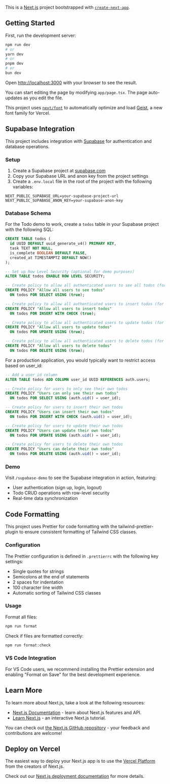 This is a [Next.js](https://nextjs.org) project bootstrapped with [`create-next-app`](https://nextjs.org/docs/app/api-reference/cli/create-next-app).

## Getting Started

First, run the development server:

```bash
npm run dev
# or
yarn dev
# or
pnpm dev
# or
bun dev
```

Open [http://localhost:3000](http://localhost:3000) with your browser to see the result.

You can start editing the page by modifying `app/page.tsx`. The page auto-updates as you edit the file.

This project uses [`next/font`](https://nextjs.org/docs/app/building-your-application/optimizing/fonts) to automatically optimize and load [Geist](https://vercel.com/font), a new font family for Vercel.

## Supabase Integration

This project includes integration with [Supabase](https://supabase.com) for authentication and database operations.

### Setup

1. Create a Supabase project at [supabase.com](https://supabase.com)
2. Copy your Supabase URL and anon key from the project settings
3. Create a `.env.local` file in the root of the project with the following variables:

```
NEXT_PUBLIC_SUPABASE_URL=your-supabase-project-url
NEXT_PUBLIC_SUPABASE_ANON_KEY=your-supabase-anon-key
```

### Database Schema

For the Todo demo to work, create a `todos` table in your Supabase project with the following SQL:

```sql
CREATE TABLE todos (
  id UUID DEFAULT uuid_generate_v4() PRIMARY KEY,
  task TEXT NOT NULL,
  is_complete BOOLEAN DEFAULT FALSE,
  created_at TIMESTAMPTZ DEFAULT NOW()
);

-- Set up Row Level Security (optional for demo purposes)
ALTER TABLE todos ENABLE ROW LEVEL SECURITY;

-- Create policy to allow all authenticated users to see all todos (for demo purposes)
CREATE POLICY "Allow all users to see todos"
  ON todos FOR SELECT USING (true);

-- Create policy to allow all authenticated users to insert todos (for demo purposes)
CREATE POLICY "Allow all users to insert todos"
  ON todos FOR INSERT WITH CHECK (true);

-- Create policy to allow all authenticated users to update todos (for demo purposes)
CREATE POLICY "Allow all users to update todos"
  ON todos FOR UPDATE USING (true);

-- Create policy to allow all authenticated users to delete todos (for demo purposes)
CREATE POLICY "Allow all users to delete todos"
  ON todos FOR DELETE USING (true);
```

For a production application, you would typically want to restrict access based on user_id:

```sql
-- Add a user_id column
ALTER TABLE todos ADD COLUMN user_id UUID REFERENCES auth.users;

-- Create policy for users to only see their own todos
CREATE POLICY "Users can only see their own todos"
  ON todos FOR SELECT USING (auth.uid() = user_id);

-- Create policy for users to insert their own todos
CREATE POLICY "Users can insert their own todos"
  ON todos FOR INSERT WITH CHECK (auth.uid() = user_id);

-- Create policy for users to update their own todos
CREATE POLICY "Users can update their own todos"
  ON todos FOR UPDATE USING (auth.uid() = user_id);

-- Create policy for users to delete their own todos
CREATE POLICY "Users can delete their own todos"
  ON todos FOR DELETE USING (auth.uid() = user_id);
```

### Demo

Visit `/supabase-demo` to see the Supabase integration in action, featuring:

- User authentication (sign up, login, logout)
- Todo CRUD operations with row-level security
- Real-time data synchronization

## Code Formatting

This project uses Prettier for code formatting with the tailwind-prettier-plugin to ensure consistent formatting of Tailwind CSS classes.

### Configuration

The Prettier configuration is defined in `.prettierrc` with the following key settings:

- Single quotes for strings
- Semicolons at the end of statements
- 2 spaces for indentation
- 100 character line width
- Automatic sorting of Tailwind CSS classes

### Usage

Format all files:

```bash
npm run format
```

Check if files are formatted correctly:

```bash
npm run format:check
```

### VS Code Integration

For VS Code users, we recommend installing the Prettier extension and enabling "Format on Save" for the best development experience.

## Learn More

To learn more about Next.js, take a look at the following resources:

- [Next.js Documentation](https://nextjs.org/docs) - learn about Next.js features and API.
- [Learn Next.js](https://nextjs.org/learn) - an interactive Next.js tutorial.

You can check out [the Next.js GitHub repository](https://github.com/vercel/next.js) - your feedback and contributions are welcome!

## Deploy on Vercel

The easiest way to deploy your Next.js app is to use the [Vercel Platform](https://vercel.com/new?utm_medium=default-template&filter=next.js&utm_source=create-next-app&utm_campaign=create-next-app-readme) from the creators of Next.js.

Check out our [Next.js deployment documentation](https://nextjs.org/docs/app/building-your-application/deploying) for more details.
